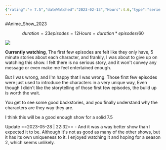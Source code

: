```yaml
---
{"rating":"⭐ 7.5","dateWatched":"2023-02-13","Hours":4.6,"type":"series","subType":"series","title":"Benriya Saitou-san, Isekai ni Iku","englishTitle":"Handyman Saitou in Another World","year":2023,"dataSource":"MALAPI","url":"https://myanimelist.net/anime/50854/Benriya_Saitou-san_Isekai_ni_Iku","id":50854,"genres":["Adventure","Comedy","Fantasy"],"studios":["C2C"],"episodes":12,"duration":"23 min per ep","onlineRating":7.18,"actors":null,"image":"https://cdn.myanimelist.net/images/anime/1805/132335.jpg","released":true,"streamingServices":["Crunchyroll","Aniplus TV","Bilibili Global","Laftel"],"airing":true,"airedFrom":"08/01/2023","airedTo":"01/01/1970","watched":false,"lastWatched":"Currently watching","personalRating":0,"tags":["mediaDB/tv/series"],"dg-publish":true,"status":"🟢 watched","permalink":"/media-db/series/benriya-saitou-san-isekai-ni-iku-2023/","dgPassFrontmatter":true,"noteIcon":"1","created":"2023-11-14T21:08:36.233+05:30","updated":"2023-12-15T10:44:19.017+05:30"}
---
```


#Anime_Show_2023 
```math
duration = 23
episodes = 12
Hours = duration * episodes / 60
```
<img src="https://cdn.myanimelist.net/images/anime/1805/132335.jpg">

__Currently watching__, The first few episodes are felt like they only have, 5 minute stories about each character, and frankly, I was about to give up on watching this show. I felt there is no serious story, and it won't convey any message or even make me feel entertained enough.

But I was wrong, and I'm happy that I was wrong. Those first few episodes were just used to introduce the characters in a very unique way, Even though I didn't like the storytelling of those first few episodes, the build up is worth the wait.

You get to see some good backstories, and you finally understand why the characters are they way they are.

I think this will be a good enough show for a solid 7.5

Update ==2023-05-28 | 22:32== - And it was a way better show than I expected it to be. Although It's not as good as many of the other shows, but it has its own uniqueness to it. I enjoyed watching it and hoping for a season 2, which seems unlikely.
